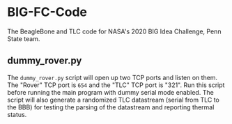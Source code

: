# BIG-FC-Code
The BeagleBone and TLC code for NASA's 2020 BIG Idea Challenge, Penn State team.



## dummy_rover.py

The `dummy_rover.py` script will open up two TCP ports and listen on them. The "Rover" TCP port is `654` and the "TLC" TCP port is "321". Run this script before running the main program with dummy serial mode enabled.
The script will also generate a randomized TLC datastream (serial from TLC to the BBB) for testing the parsing of the datastream and reporting thermal status.
